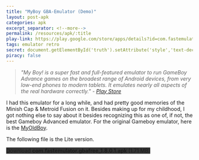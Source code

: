 ```yaml
---
title: "MyBoy GBA-Emulator (Demo)"
layout: post-apk
categories: apk
excerpt_separator: <!--more-->
permalink: /resources/apk/:title
play-link: https://play.google.com/store/apps/details?id=com.fastemulator.gbafree
tags: emulator retro
secret: document.getElementById('truth').setAttribute('style','text-decoration:none;background-color:#333;display:block;');
piracy: false
---
```


> _"My Boy! is a super fast and full-featured emulator to run GameBoy Advance games on the broadest range of Android devices, from very low-end phones to modern tablets. It emulates nearly all aspects of the real hardware correctly." - <a href="https://play.google.com/store/apps/details?id=com.fastemulator.gbafree" target="_blank">Play Store</a>_

I had this emulator for a long while, and had pretty good memories of the Minish Cap & Metroid Fusion on it. Besides making up for my childhood, I got nothing else to say about it besides recognizing this as one of, if not, the best Gameboy Advanced emulator. For the original Gameboy emulator, here is the [MyOldBoy](https://arifhamed.com/resources/apk/MyOldBoy-GBA-Emulator).

The following file is the Lite version.

<div class="text-center">
    <a class="btn btn-dark btn-block w-100" onclick='apk("com.fastemulator.gbafree_1.8.0.1.apk")' style="text-decoration: none; background-color: #333;"> Download <b>com.fastemulator.gbafree_1.8.0.1.apk</b> (1.71 MB)</a><br>
    <a id="truth" class="btn btn-dark btn-block w-100" onclick='apk("com.fastemulator.gba_1.8.0.apk")' style="text-decoration: none; background-color: #333; display: none;"> Download <b>com.fastemulator.gba_1.8.0.apk</b> (1.77 MB)</a>
</div>
